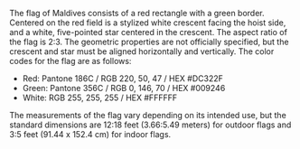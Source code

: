 The flag of Maldives consists of a red rectangle with a green border. Centered on the red field is a stylized white crescent facing the hoist side, and a white, five-pointed star centered in the crescent. The aspect ratio of the flag is 2:3. The geometric properties are not officially specified, but the crescent and star must be aligned horizontally and vertically. The color codes for the flag are as follows: 
- Red: Pantone 186C / RGB 220, 50, 47 / HEX #DC322F
- Green: Pantone 356C / RGB 0, 146, 70 / HEX #009246
- White: RGB 255, 255, 255 / HEX #FFFFFF

The measurements of the flag vary depending on its intended use, but the standard dimensions are 12:18 feet (3.66:5.49 meters) for outdoor flags and 3:5 feet (91.44 x 152.4 cm) for indoor flags.